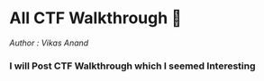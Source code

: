# All CTF Walkthrough 🤩

_Author : Vikas Anand_

### I will Post CTF Walkthrough which I seemed Interesting
